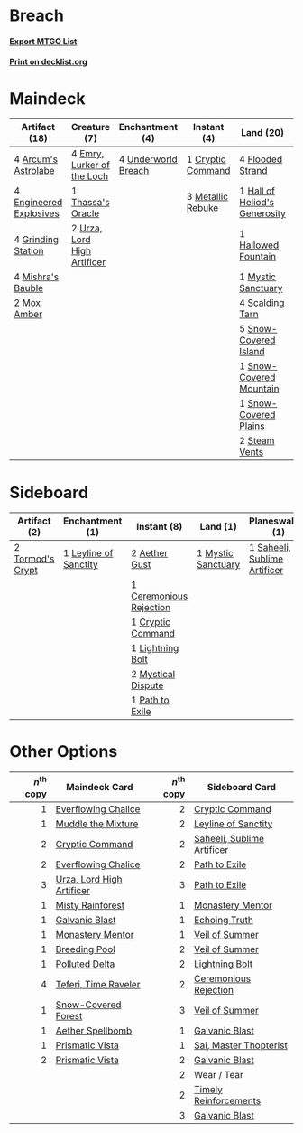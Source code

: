 # Breach

#### [Export MTGO List](../collection/Breach/Breach.txt)
#### [Print on decklist.org](http://decklist.org/?deckmain=4%09Arcum's%20Astrolabe%0A1%09Cryptic%20Command%0A4%09Emry,%20Lurker%20of%20the%20Loch%0A4%09Engineered%20Explosives%0A4%09Flooded%20Strand%0A4%09Grinding%20Station%0A1%09Hall%20of%20Heliod's%20Generosity%0A1%09Hallowed%20Fountain%0A3%09Metallic%20Rebuke%0A4%09Mishra's%20Bauble%0A2%09Mox%20Amber%0A1%09Mystic%20Sanctuary%0A4%09Scalding%20Tarn%0A4%09Serum%20Visions%0A5%09Snow-Covered%20Island%0A1%09Snow-Covered%20Mountain%0A1%09Snow-Covered%20Plains%0A2%09Steam%20Vents%0A3%09Teferi,%20Time%20Raveler%0A1%09Thassa's%20Oracle%0A4%09Underworld%20Breach%0A2%09Urza,%20Lord%20High%20Artificer&deckside=2%09Aether%20Gust%0A1%09Ceremonious%20Rejection%0A1%09Cryptic%20Command%0A1%09Leyline%20of%20Sanctity%0A1%09Lightning%20Bolt%0A1%09Mystic%20Sanctuary%0A2%09Mystical%20Dispute%0A1%09Path%20to%20Exile%0A1%09Saheeli,%20Sublime%20Artificer%0A1%09Timely%20Reinforcements%0A2%09Tormod's%20Crypt%0A1%09Wear%20/%20Tear)
# Maindeck

|                                          Artifact (18)                                          |                                             Creature (7)                                             |                                       Enchantment (4)                                        |                                        Instant (4)                                         |                                               Land (20)                                                |                                        Planeswalker (3)                                         |                                       Sorcery (4)                                       |
|-------------------------------------------------------------------------------------------------|------------------------------------------------------------------------------------------------------|----------------------------------------------------------------------------------------------|--------------------------------------------------------------------------------------------|--------------------------------------------------------------------------------------------------------|-------------------------------------------------------------------------------------------------|-----------------------------------------------------------------------------------------|
|4 [Arcum's Astrolabe](http://gatherer.wizards.com/Pages/Card/Details.aspx?multiverseid=464169)   |4 [Emry, Lurker of the Loch](http://gatherer.wizards.com/Pages/Card/Details.aspx?multiverseid=473005) |4 [Underworld Breach](http://gatherer.wizards.com/Pages/Card/Details.aspx?multiverseid=476412)|1 [Cryptic Command](http://gatherer.wizards.com/Pages/Card/Details.aspx?multiverseid=438614)|4 [Flooded Strand](http://gatherer.wizards.com/Pages/Card/Details.aspx?multiverseid=405098)             |3 [Teferi, Time Raveler](http://gatherer.wizards.com/Pages/Card/Details.aspx?multiverseid=461148)|4 [Serum Visions](http://gatherer.wizards.com/Pages/Card/Details.aspx?multiverseid=50145)|
|4 [Engineered Explosives](http://gatherer.wizards.com/Pages/Card/Details.aspx?multiverseid=50139)|1 [Thassa's Oracle](http://gatherer.wizards.com/Pages/Card/Details.aspx?multiverseid=476324)          |                                                                                              |3 [Metallic Rebuke](http://gatherer.wizards.com/Pages/Card/Details.aspx?multiverseid=423706)|1 [Hall of Heliod's Generosity](http://gatherer.wizards.com/Pages/Card/Details.aspx?multiverseid=464190)|                                                                                                 |                                                                                         |
|4 [Grinding Station](http://gatherer.wizards.com/Pages/Card/Details.aspx?multiverseid=51229)     |2 [Urza, Lord High Artificer](http://gatherer.wizards.com/Pages/Card/Details.aspx?multiverseid=464024)|                                                                                              |                                                                                            |1 [Hallowed Fountain](http://gatherer.wizards.com/Pages/Card/Details.aspx?multiverseid=97071)           |                                                                                                 |                                                                                         |
|4 [Mishra's Bauble](http://gatherer.wizards.com/Pages/Card/Details.aspx?multiverseid=122122)     |                                                                                                      |                                                                                              |                                                                                            |1 [Mystic Sanctuary](http://gatherer.wizards.com/Pages/Card/Details.aspx?multiverseid=473209)           |                                                                                                 |                                                                                         |
|2 [Mox Amber](http://gatherer.wizards.com/Pages/Card/Details.aspx?multiverseid=443112)           |                                                                                                      |                                                                                              |                                                                                            |4 [Scalding Tarn](http://gatherer.wizards.com/Pages/Card/Details.aspx?multiverseid=405107)              |                                                                                                 |                                                                                         |
|                                                                                                 |                                                                                                      |                                                                                              |                                                                                            |5 [Snow-Covered Island](http://gatherer.wizards.com/Pages/Card/Details.aspx?multiverseid=121130)        |                                                                                                 |                                                                                         |
|                                                                                                 |                                                                                                      |                                                                                              |                                                                                            |1 [Snow-Covered Mountain](http://gatherer.wizards.com/Pages/Card/Details.aspx?multiverseid=121233)      |                                                                                                 |                                                                                         |
|                                                                                                 |                                                                                                      |                                                                                              |                                                                                            |1 [Snow-Covered Plains](http://gatherer.wizards.com/Pages/Card/Details.aspx?multiverseid=121267)        |                                                                                                 |                                                                                         |
|                                                                                                 |                                                                                                      |                                                                                              |                                                                                            |2 [Steam Vents](http://gatherer.wizards.com/Pages/Card/Details.aspx?multiverseid=405109)                |                                                                                                 |                                                                                         |


# Sideboard

|                                       Artifact (2)                                        |                                        Enchantment (1)                                         |                                           Instant (8)                                            |                                          Land (1)                                           |                                           Planeswalker (1)                                            |                                           Sorcery (1)                                            | Unknown (1) |
|-------------------------------------------------------------------------------------------|------------------------------------------------------------------------------------------------|--------------------------------------------------------------------------------------------------|---------------------------------------------------------------------------------------------|-------------------------------------------------------------------------------------------------------|--------------------------------------------------------------------------------------------------|-------------|
|2 [Tormod's Crypt](http://gatherer.wizards.com/Pages/Card/Details.aspx?multiverseid=389723)|1 [Leyline of Sanctity](http://gatherer.wizards.com/Pages/Card/Details.aspx?multiverseid=204993)|2 [Aether Gust](http://gatherer.wizards.com/Pages/Card/Details.aspx?multiverseid=466796)          |1 [Mystic Sanctuary](http://gatherer.wizards.com/Pages/Card/Details.aspx?multiverseid=473209)|1 [Saheeli, Sublime Artificer](http://gatherer.wizards.com/Pages/Card/Details.aspx?multiverseid=461161)|1 [Timely Reinforcements](http://gatherer.wizards.com/Pages/Card/Details.aspx?multiverseid=220074)|1 Wear / Tear|
|                                                                                           |                                                                                                |1 [Ceremonious Rejection](http://gatherer.wizards.com/Pages/Card/Details.aspx?multiverseid=417613)|                                                                                             |                                                                                                       |                                                                                                  |             |
|                                                                                           |                                                                                                |1 [Cryptic Command](http://gatherer.wizards.com/Pages/Card/Details.aspx?multiverseid=438614)      |                                                                                             |                                                                                                       |                                                                                                  |             |
|                                                                                           |                                                                                                |1 [Lightning Bolt](http://gatherer.wizards.com/Pages/Card/Details.aspx?multiverseid=806)          |                                                                                             |                                                                                                       |                                                                                                  |             |
|                                                                                           |                                                                                                |2 [Mystical Dispute](http://gatherer.wizards.com/Pages/Card/Details.aspx?multiverseid=473020)     |                                                                                             |                                                                                                       |                                                                                                  |             |
|                                                                                           |                                                                                                |1 [Path to Exile](http://gatherer.wizards.com/Pages/Card/Details.aspx?multiverseid=220511)        |                                                                                             |                                                                                                       |                                                                                                  |             |


# Other Options

|*n*<sup>th</sup> copy|                                           Maindeck Card                                            |*n*<sup>th</sup> copy|                                           Sideboard Card                                            |
|--------------------:|----------------------------------------------------------------------------------------------------|--------------------:|-----------------------------------------------------------------------------------------------------|
|                    1|[Everflowing Chalice](http://gatherer.wizards.com/Pages/Card/Details.aspx?multiverseid=220534)      |                    2|[Cryptic Command](http://gatherer.wizards.com/Pages/Card/Details.aspx?multiverseid=438614)           |
|                    1|[Muddle the Mixture](http://gatherer.wizards.com/Pages/Card/Details.aspx?multiverseid=88955)        |                    2|[Leyline of Sanctity](http://gatherer.wizards.com/Pages/Card/Details.aspx?multiverseid=204993)       |
|                    2|[Cryptic Command](http://gatherer.wizards.com/Pages/Card/Details.aspx?multiverseid=438614)          |                    2|[Saheeli, Sublime Artificer](http://gatherer.wizards.com/Pages/Card/Details.aspx?multiverseid=461161)|
|                    2|[Everflowing Chalice](http://gatherer.wizards.com/Pages/Card/Details.aspx?multiverseid=220534)      |                    2|[Path to Exile](http://gatherer.wizards.com/Pages/Card/Details.aspx?multiverseid=220511)             |
|                    3|[Urza, Lord High Artificer](http://gatherer.wizards.com/Pages/Card/Details.aspx?multiverseid=464024)|                    3|[Path to Exile](http://gatherer.wizards.com/Pages/Card/Details.aspx?multiverseid=220511)             |
|                    1|[Misty Rainforest](http://gatherer.wizards.com/Pages/Card/Details.aspx?multiverseid=405102)         |                    1|[Monastery Mentor](http://gatherer.wizards.com/Pages/Card/Details.aspx?multiverseid=391883)          |
|                    1|[Galvanic Blast](http://gatherer.wizards.com/Pages/Card/Details.aspx?multiverseid=442781)           |                    1|[Echoing Truth](http://gatherer.wizards.com/Pages/Card/Details.aspx?multiverseid=405212)             |
|                    1|[Monastery Mentor](http://gatherer.wizards.com/Pages/Card/Details.aspx?multiverseid=391883)         |                    1|[Veil of Summer](http://gatherer.wizards.com/Pages/Card/Details.aspx?multiverseid=466952)            |
|                    1|[Breeding Pool](http://gatherer.wizards.com/Pages/Card/Details.aspx?multiverseid=97088)             |                    2|[Veil of Summer](http://gatherer.wizards.com/Pages/Card/Details.aspx?multiverseid=466952)            |
|                    1|[Polluted Delta](http://gatherer.wizards.com/Pages/Card/Details.aspx?multiverseid=405104)           |                    2|[Lightning Bolt](http://gatherer.wizards.com/Pages/Card/Details.aspx?multiverseid=806)               |
|                    4|[Teferi, Time Raveler](http://gatherer.wizards.com/Pages/Card/Details.aspx?multiverseid=461148)     |                    2|[Ceremonious Rejection](http://gatherer.wizards.com/Pages/Card/Details.aspx?multiverseid=417613)     |
|                    1|[Snow-Covered Forest](http://gatherer.wizards.com/Pages/Card/Details.aspx?multiverseid=121192)      |                    3|[Veil of Summer](http://gatherer.wizards.com/Pages/Card/Details.aspx?multiverseid=466952)            |
|                    1|[Aether Spellbomb](http://gatherer.wizards.com/Pages/Card/Details.aspx?multiverseid=220525)         |                    1|[Galvanic Blast](http://gatherer.wizards.com/Pages/Card/Details.aspx?multiverseid=442781)            |
|                    1|[Prismatic Vista](http://gatherer.wizards.com/Pages/Card/Details.aspx?multiverseid=464193)          |                    1|[Sai, Master Thopterist](http://gatherer.wizards.com/Pages/Card/Details.aspx?multiverseid=447205)    |
|                    2|[Prismatic Vista](http://gatherer.wizards.com/Pages/Card/Details.aspx?multiverseid=464193)          |                    2|[Galvanic Blast](http://gatherer.wizards.com/Pages/Card/Details.aspx?multiverseid=442781)            |
|                     |                                                                                                    |                    2|Wear / Tear                                                                                          |
|                     |                                                                                                    |                    2|[Timely Reinforcements](http://gatherer.wizards.com/Pages/Card/Details.aspx?multiverseid=220074)     |
|                     |                                                                                                    |                    3|[Galvanic Blast](http://gatherer.wizards.com/Pages/Card/Details.aspx?multiverseid=442781)            |

